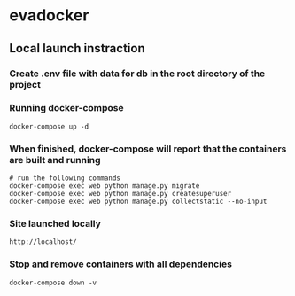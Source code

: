 # evadocker

## Local launch instraction

### Create .env file with data for db in the root directory of the project

### Running docker-compose
```
docker-compose up -d
```

### When finished, docker-compose will report that the containers are built and running
```
# run the following commands
docker-compose exec web python manage.py migrate
docker-compose exec web python manage.py createsuperuser
docker-compose exec web python manage.py collectstatic --no-input
```
### Site launched locally
```
http://localhost/
```
### Stop and remove containers with all dependencies
```
docker-compose down -v
```

